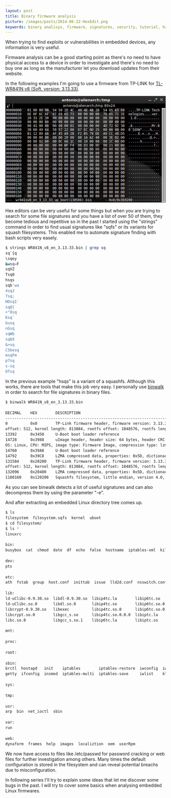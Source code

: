 ```yaml
---
layout: post
title: Binary firmware analysis
picture: /images/posts/2014-06-22-HexEdit.png
keywords: binary analisys, firmware, signatures, security, tutorial, hacking
---
```


When trying to find exploits or vulnerabilities in embedded devices, any information is very useful.

Firmware analysis can be a good starting point as there's no need to have physical access to a device in order to investigate and there's no need to buy one as long as the manufacturer let you download updates from their website.

In the following examples I'm going to use a firmware from TP-LINK for [TL-WR841N v8 (Soft. version: 3.13.33)](http://www.tp-link.com/ar/support/download/?model=TL-WR841N&version=V8#tbl_j).

<!--more-->

![hexeditor](/images/posts/2014-06-22-HexEdit.png "HexEdit")

Hex editors can be very useful for some things but when you are trying to search for some file signatures and you have a list of over 50 of them, they become tedious and repetitive so in the past I started using the 
"strings" command in order to find usual signatures like "sqfs" or its variants for squash filesystems. This enabled me to automate signature finding with bash scripts very easely.

```bash
$ strings WR841N_v8_en_3.13.33.bin | grep sq
sq`{q
\sqey
&wsq=F
sqVZ
Tsq0
hsqs
sqb'wa
4sqJ
7sq;
HDsq1`
sq@|
+"Osq
Ksq`
busq
nGsq
sqWb
sq6X
&>sq
C5besq
msqFm
p7sq
s-sq
Ofsq
```

In the previous example "hsqs" is a variant of a squashfs. Although this works, there are tools that make this job very easy. I personally use [binwalk](http://binwalk.org/) in order to search for file signatures in 
binary files.

```bash
$ binwalk WR841N_v8_en_3.13.33.bin

DECIMAL    HEX        DESCRIPTION
-------------------------------------------------------------------------------------------------------------------
0          0x0        TP-Link firmware header, firmware version: 3.13.33, image version: "ver. 1.0", product ID: 0x8410008, product version: 1, kernel load address: 0x80002000, kernel entry point: 0x801AA240, kernel 
offset: 512, kernel length: 813084, rootfs offset: 1048576, rootfs length: 2883584, bootloader offset: 0, bootloader length: 49140
13392      0x3450     U-Boot boot loader reference
14728      0x3988     uImage header, header size: 64 bytes, header CRC: 0xBA7F2047, created: Mon May  6 07:20:35 2013, image size: 34860 bytes, Data Address: 0x80010000, Entry Point: 0x80010000, data CRC: 0x263C3839, 
OS: Linux, CPU: MIPS, image type: Firmware Image, compression type: lzma, image name: "u-boot image"
14760      0x39A8     U-Boot boot loader reference
14792      0x39C8     LZMA compressed data, properties: 0x5D, dictionary size: 33554432 bytes, uncompressed size: 99104 bytes
131584     0x20200    TP-Link firmware header, firmware version: 3.13.33, image version: "ver. 1.0", product ID: 0x8410008, product version: 1, kernel load address: 0x80002000, kernel entry point: 0x801AA240, kernel 
offset: 512, kernel length: 813084, rootfs offset: 1048576, rootfs length: 2883584, bootloader offset: 0, bootloader length: 0
132096     0x20400    LZMA compressed data, properties: 0x5D, dictionary size: 33554432 bytes, uncompressed size: 2317284 bytes
1180160    0x120200   Squashfs filesystem, little endian, version 4.0, compression: lzma, size: 2652846 bytes,  537 inodes, blocksize: 131072 bytes, created: Mon May  6 07:32:12 2013
```

As you can see binwalk detects a lot of useful signatures and can also decompress them by using the parameter "-e".

And after extracting an embedded Linux directory tree comes up.

```bash
$ ls
filesystem  filesystem.sqfs  kernel  uboot
$ cd filesystem/
$ ls *
linuxrc

bin:
busybox  cat  chmod  date  df  echo  false  hostname  iptables-xml  kill  login  ls  mount  msh  ping  ps  rm  sh  true  umount

dev:
pts

etc:
ath  fstab  group  host.conf  inittab  issue  lld2d.conf  nsswitch.conf  passwd  ppp  rc.d  resolv.conf  securetty  services  shadow  wlan  wpa2  wr941n.ico

lib:
ld-uClibc-0.9.30.so  libdl-0.9.30.so  libip4tc.la        libip6tc.so        libiptc.so.0      libmsglog.so      libnsl.so.0           libresolv.so     libuClibc-0.9.30.so  libxtables.la        pkgconfig
ld-uClibc.so.0       libdl.so.0       libip4tc.so        libip6tc.so.0      libiptc.so.0.0.0  libm.so           libpthread-0.9.30.so  libresolv.so.0   libutil-0.9.30.so    libxtables.so
libcrypt-0.9.30.so   libexec          libip4tc.so.0      libip6tc.so.0.0.0  libiw.so          libm.so.0         libpthread.so         librt-0.9.30.so  libutil.so.0         libxtables.so.2
libcrypt.so.0        libgcc_s.so      libip4tc.so.0.0.0  libiptc.la         libiw.so.29       libnsl-0.9.30.so  libpthread.so.0       librt.so         libwpa_common.so     libxtables.so.2.1.0
libc.so.0            libgcc_s.so.1    libip6tc.la        libiptc.so         libm-0.9.30.so    libnsl.so         libresolv-0.9.30.so   librt.so.0       libwpa_ctrl.so       modules

mnt:

proc:

root:

sbin:
brctl  hostapd   init    iptables        iptables-restore  iwconfig  iwpriv  logread  reboot  route    tc      vconfig     wpa_supplicant
getty  ifconfig  insmod  iptables-multi  iptables-save     iwlist    klogd   lsmod    rmmod   syslogd  udhcpc  wlanconfig

sys:

tmp:

usr:
arp  bin  net_ioctl  sbin

var:
run

web:
dynaform  frames  help  images  localiztion  oem  userRpm
```

We now have access to files like /etc/passwd for password cracking or web files for further investigation among others. Many times the default configuration is stored in the filesystem and can reveal potential breachs 
due to misconfiguration. 

In following series I'll try to explain some ideas that let me discover some bugs in the past. I will try to cover some basics when analysing embedded Linux firmwares.

